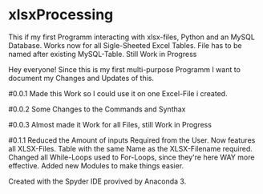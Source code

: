 # xlsxProcessing
This if my first Programm interacting with xlsx-files, Python and an MySQL Database. Works now for all Sigle-Sheeted Excel Tables. File has to be named after existing MySQL-Table. Still Work in Progress

Hey everyone! Since this is my first multi-purpose Programm I want to document my Changes and Updates of this.

#0.0.1 Made this Work so I could use it on one Excel-File i created.

#0.0.2 Some Changes to the Commands and Synthax

#0.0.3 Almost made it Work for all Files, still Work in Progress

#0.1.1 Reduced the Amount of inputs Required from the User. 
  Now features all XLSX-Files. 
  Table with the same Name as the XLSX-Filename required.
  Changed all While-Loops used to For-Loops, since they're here WAY more effective.
  Added new Modules to make things easier.
  
Created with the Spyder IDE provived by Anaconda 3.
